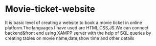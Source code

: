 # Movie-ticket-website
It is basic level of creating a website to book a movie ticket in online platform.The languages I have used are HTML,CSS,JS.We can connect backend&amp;front end using XAMPP server with the help of SQL queries by creating tables on movie name,date,show time and other details
